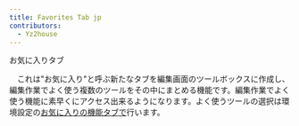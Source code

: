 ```yaml
---
title: Favorites Tab jp
contributors:
  - Yz2house
---
```


<div class="pagetitle">

お気に入りタブ

</div>

　これは"お気に入り"と呼ぶ新たなタブを編集画面のツールボックスに作成し、編集作業でよく使う複数のツールをその中にまとめる機能です。編集作業でよく使う機能に素早くにアクセス出来るようになります。よく使うツールの選択は環境設定の[お気に入りの機能タブで](preferences/jp#)行います。
